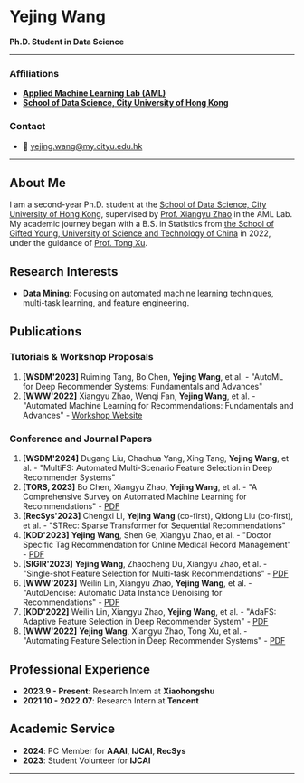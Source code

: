 # Yejing Wang
**Ph.D. Student in Data Science**

---

### Affiliations
- [**Applied Machine Learning Lab (AML)**](https://aml-cityu.github.io/)
- [**School of Data Science, City University of Hong Kong**](https://www.sdsc.cityu.edu.hk/)

### Contact
- 📧 [yejing.wang@my.cityu.edu.hk](mailto:yejing.wang@my.cityu.edu.hk)

---

## About Me
I am a second-year Ph.D. student at the [School of Data Science, City University of Hong Kong](https://www.cityu.edu.hk/), supervised by [Prof. Xiangyu Zhao](https://zhaoxyai.github.io/) in the AML Lab. My academic journey began with a B.S. in Statistics from [the School of Gifted Young, University of Science and Technology of China](https://en.scgy.ustc.edu.cn/) in 2022, under the guidance of [Prof. Tong Xu](http://staff.ustc.edu.cn/~tongxu/).

## Research Interests
- **Data Mining**: Focusing on automated machine learning techniques, multi-task learning, and feature engineering.

## Publications
### Tutorials & Workshop Proposals
1. **[WSDM'2023]** Ruiming Tang, Bo Chen, **Yejing Wang**, et al. - "AutoML for Deep Recommender Systems: Fundamentals and Advances"
2. **[WWW'2022]** Xiangyu Zhao, Wenqi Fan, **Yejing Wang**, et al. - "Automated Machine Learning for Recommendations: Fundamentals and Advances" - [Workshop Website](https://advanced-recommender-systems.github.io/AutoML-Recommendations/)

### Conference and Journal Papers
1. **[WSDM'2024]** Dugang Liu, Chaohua Yang, Xing Tang, **Yejing Wang**, et al. - "MultiFS: Automated Multi-Scenario Feature Selection in Deep Recommender Systems"
2. **[TORS, 2023]** Bo Chen, Xiangyu Zhao, **Yejing Wang**, et al. - "A Comprehensive Survey on Automated Machine Learning for Recommendations" - [PDF](https://arxiv.org/pdf/2204.01390.pdf)
3. **[RecSys'2023]** Chengxi Li, **Yejing Wang** (co-first), Qidong Liu (co-first), et al. - "STRec: Sparse Transformer for Sequential Recommendations"
4. **[KDD'2023]** **Yejing Wang**, Shen Ge, Xiangyu Zhao, et al. - "Doctor Specific Tag Recommendation for Online Medical Record Management" - [PDF](https://dl.acm.org/doi/pdf/10.1145/3580305.3599810)
5. **[SIGIR'2023]** **Yejing Wang**, Zhaocheng Du, Xiangyu Zhao, et al. - "Single-shot Feature Selection for Multi-task Recommendations" - [PDF](https://dl.acm.org/doi/pdf/10.1145/3539618.3591767)
6. **[WWW'2023]** Weilin Lin, Xiangyu Zhao, **Yejing Wang**, et al. - "AutoDenoise: Automatic Data Instance Denoising for Recommendations" - [PDF](https://dl.acm.org/doi/pdf/10.1145/3543507.3583339)
7. **[KDD'2022]** Weilin Lin, Xiangyu Zhao, **Yejing Wang**, et al. - "AdaFS: Adaptive Feature Selection in Deep Recommender System" - [PDF](https://dl.acm.org/doi/pdf/10.1145/3534678.3539204)
8. **[WWW'2022]** **Yejing Wang**, Xiangyu Zhao, Tong Xu, et al. - "Automating Feature Selection in Deep Recommender Systems" - [PDF](https://dl.acm.org/doi/pdf/10.1145/3485447.3512071)

## Professional Experience
- **2023.9 - Present**: Research Intern at **Xiaohongshu**
- **2021.10 - 2022.07**: Research Intern at **Tencent**

## Academic Service
- **2024**: PC Member for **AAAI**, **IJCAI**, **RecSys**
- **2023**: Student Volunteer for **IJCAI**

---
